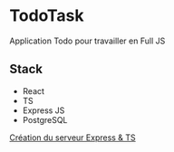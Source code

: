 # TodoTask

Application Todo pour travailler en Full JS

## Stack
* React
* TS
* Express JS
* PostgreSQL

<!-- LIEN USE -->
[Création du serveur Express & TS](https://kinsta.com/blog/express-typescript/)